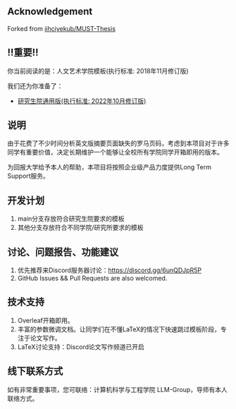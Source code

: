 ## Acknowledgement
Forked from [iihciyekub/MUST-Thesis](https://github.com/iihciyekub/MUST-Thesis)

## ‼️重要‼️
你当前阅读的是：人文艺术学院模板(执行标准: 2018年11月修订版)

我们还为你准备了：
* [研究生院通用版(执行标准: 2022年10月修订版)](https://github.com/MUST-LLM-Group/MUST-Thesis/tree/main)

## 说明
由于花费了不少时间分析英文版摘要页面缺失的罗马页码，考虑到本项目对于许多同学有重要价值，决定长期维护一个能够让全校所有学院同学开箱即用的版本。

为回报大学给予本人的帮助，本项目将按照企业级产品力度提供Long Term Support服务。

## 开发计划
1. main分支存放符合研究生院要求的模板
2. 其他分支存放符合不同学院/研究所要求的模板

## 讨论、问题报告、功能建议
1. 优先推荐来Discord服务器讨论：https://discord.gg/6unQDJpR5P
2. GitHub Issues && Pull Requests are also welcomed.

## 技术支持
1. Overleaf开箱即用。
2. 丰富的参数微调文档。让同学们在不懂LaTeX的情况下快速跳过模板阶段，专注于论文写作。
3. LaTeX讨论支持：Discord论文写作频道已开启

## 线下联系方式
如有非常重要事项，您可联络：计算机科学与工程学院 LLM-Group，导师有本人联络方式。
